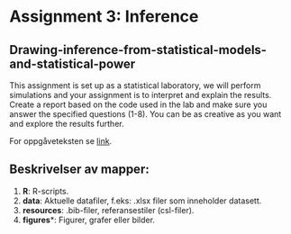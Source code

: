 # Assignment 3: Inference

## Drawing-inference-from-statistical-models-and-statistical-power

This assignment is set up as a statistical laboratory, we will perform simulations and your assignment is to interpret and explain the results. Create a report based on the code used in the lab and make sure you answer the specified questions (1-8). You can be as creative as you want and explore the results further.

For oppgåveteksten se [link](https://dhammarstrom.github.io/quant-methods-workshops/assignment-3.html).

## Beskrivelser av mapper:

1. **R**: R-scripts.
2. **data**: Aktuelle datafiler, f.eks: .xlsx filer som inneholder datasett.
3. **resources**: .bib-filer, referansestiler (csl-filer).
4. **figures***: Figurer, grafer eller bilder. 
